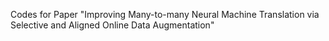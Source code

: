 Codes for Paper "Improving Many-to-many Neural Machine Translation via Selective and Aligned Online Data Augmentation"

